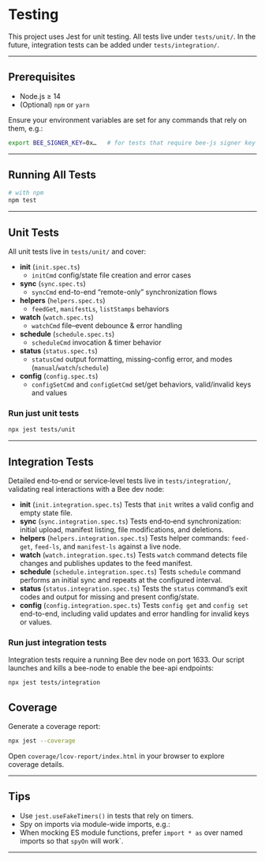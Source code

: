 # Testing

This project uses Jest for unit testing. All tests live under `tests/unit/`.
In the future, integration tests can be added under `tests/integration/`.

---

## Prerequisites

- Node.js ≥ 14
- (Optional) `npm` or `yarn`

Ensure your environment variables are set for any commands that rely on them, e.g.:

```bash
export BEE_SIGNER_KEY=0x…   # for tests that require bee-js signer key
```

---

## Running All Tests

```bash
# with npm
npm test
```
---

## Unit Tests

All unit tests live in `tests/unit/` and cover:

- **init** (`init.spec.ts`)
  - `initCmd` config/state file creation and error cases
- **sync** (`sync.spec.ts`)
  - `syncCmd` end-to-end “remote-only” synchronization flows
- **helpers** (`helpers.spec.ts`)
  - `feedGet`, `manifestLs`, `listStamps` behaviors
- **watch** (`watch.spec.ts`)
  - `watchCmd` file–event debounce & error handling
- **schedule** (`schedule.spec.ts`)
  - `scheduleCmd` invocation & timer behavior
- **status** (`status.spec.ts`)
  - `statusCmd` output formatting, missing-config error, and modes (`manual`/`watch`/`schedule`)
- **config** (`config.spec.ts`)
  - `configSetCmd` and `configGetCmd` set/get behaviors, valid/invalid keys and values

### Run just unit tests

```bash
npx jest tests/unit
```

---

## Integration Tests

Detailed end‑to‑end or service‑level tests live in `tests/integration/`, validating real interactions with a Bee dev node:

- **init** (`init.integration.spec.ts`)
  Tests that `init` writes a valid config and empty state file.
- **sync** (`sync.integration.spec.ts`)
  Tests end‑to‑end synchronization: initial upload, manifest listing, file modifications, and deletions.
- **helpers** (`helpers.integration.spec.ts`)
  Tests helper commands: `feed-get`, `feed-ls`, and `manifest-ls` against a live node.
- **watch** (`watch.integration.spec.ts`)
  Tests `watch` command detects file changes and publishes updates to the feed manifest.
- **schedule** (`schedule.integration.spec.ts`)
  Tests `schedule` command performs an initial sync and repeats at the configured interval.
- **status** (`status.integration.spec.ts`)
  Tests the `status` command’s exit codes and output for missing and present config/state.
- **config** (`config.integration.spec.ts`)
  Tests `config get` and `config set` end-to-end, including valid updates and error handling for invalid keys or values.

### Run just integration tests

Integration tests require a running Bee dev node on port 1633. Our script launches and kills a bee-node to enable the bee-api endpoints:

```bash
npx jest tests/integration
```

## Coverage

Generate a coverage report:

```bash
npx jest --coverage
```

Open `coverage/lcov-report/index.html` in your browser to explore coverage details.

---

## Tips

- Use `jest.useFakeTimers()` in tests that rely on timers.
- Spy on imports via module-wide imports, e.g.:
- When mocking ES module functions, prefer `import * as` over named imports so that `spyOn` will work`.

---
